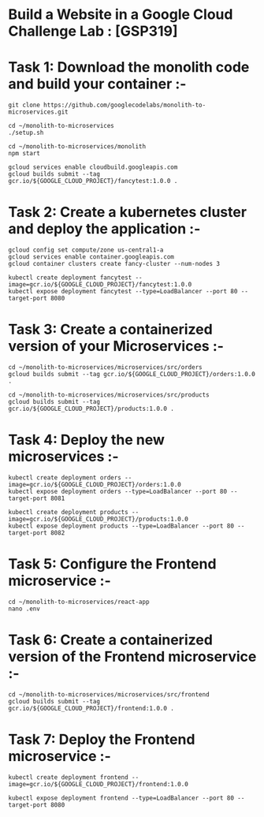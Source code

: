 # Build a Website in a Google Cloud Challenge Lab : [GSP319]


# Task 1: Download the monolith code and build your container :-

```
git clone https://github.com/googlecodelabs/monolith-to-microservices.git

cd ~/monolith-to-microservices
./setup.sh

cd ~/monolith-to-microservices/monolith
npm start

gcloud services enable cloudbuild.googleapis.com
gcloud builds submit --tag gcr.io/${GOOGLE_CLOUD_PROJECT}/fancytest:1.0.0 .
```



# Task 2: Create a kubernetes cluster and deploy the application :-

```
gcloud config set compute/zone us-central1-a
gcloud services enable container.googleapis.com
gcloud container clusters create fancy-cluster --num-nodes 3

kubectl create deployment fancytest --image=gcr.io/${GOOGLE_CLOUD_PROJECT}/fancytest:1.0.0
kubectl expose deployment fancytest --type=LoadBalancer --port 80 --target-port 8080
```



# Task 3: Create a containerized version of your Microservices :-

```
cd ~/monolith-to-microservices/microservices/src/orders
gcloud builds submit --tag gcr.io/${GOOGLE_CLOUD_PROJECT}/orders:1.0.0 .

cd ~/monolith-to-microservices/microservices/src/products
gcloud builds submit --tag gcr.io/${GOOGLE_CLOUD_PROJECT}/products:1.0.0 .
```


# Task 4: Deploy the new microservices :-

```
kubectl create deployment orders --image=gcr.io/${GOOGLE_CLOUD_PROJECT}/orders:1.0.0
kubectl expose deployment orders --type=LoadBalancer --port 80 --target-port 8081

kubectl create deployment products --image=gcr.io/${GOOGLE_CLOUD_PROJECT}/products:1.0.0
kubectl expose deployment products --type=LoadBalancer --port 80 --target-port 8082
```




# Task 5: Configure the Frontend microservice :-

```
cd ~/monolith-to-microservices/react-app
nano .env
```




# Task 6: Create a containerized version of the Frontend microservice :-

```
cd ~/monolith-to-microservices/microservices/src/frontend
gcloud builds submit --tag gcr.io/${GOOGLE_CLOUD_PROJECT}/frontend:1.0.0 .
```




# Task 7: Deploy the Frontend microservice :-

```
kubectl create deployment frontend --image=gcr.io/${GOOGLE_CLOUD_PROJECT}/frontend:1.0.0

kubectl expose deployment frontend --type=LoadBalancer --port 80 --target-port 8080

```
